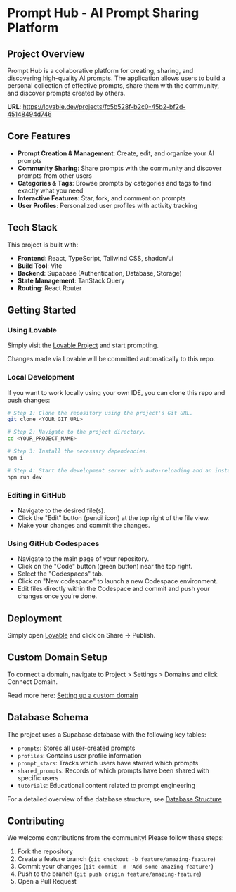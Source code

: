 
# Prompt Hub - AI Prompt Sharing Platform

## Project Overview

Prompt Hub is a collaborative platform for creating, sharing, and discovering high-quality AI prompts. The application allows users to build a personal collection of effective prompts, share them with the community, and discover prompts created by others.

**URL**: https://lovable.dev/projects/fc5b528f-b2c0-45b2-bf2d-45148494d746

## Core Features

- **Prompt Creation & Management**: Create, edit, and organize your AI prompts
- **Community Sharing**: Share prompts with the community and discover prompts from other users
- **Categories & Tags**: Browse prompts by categories and tags to find exactly what you need
- **Interactive Features**: Star, fork, and comment on prompts
- **User Profiles**: Personalized user profiles with activity tracking

## Tech Stack

This project is built with:

- **Frontend**: React, TypeScript, Tailwind CSS, shadcn/ui
- **Build Tool**: Vite
- **Backend**: Supabase (Authentication, Database, Storage)
- **State Management**: TanStack Query
- **Routing**: React Router

## Getting Started

### Using Lovable

Simply visit the [Lovable Project](https://lovable.dev/projects/fc5b528f-b2c0-45b2-bf2d-45148494d746) and start prompting.

Changes made via Lovable will be committed automatically to this repo.

### Local Development

If you want to work locally using your own IDE, you can clone this repo and push changes:

```sh
# Step 1: Clone the repository using the project's Git URL.
git clone <YOUR_GIT_URL>

# Step 2: Navigate to the project directory.
cd <YOUR_PROJECT_NAME>

# Step 3: Install the necessary dependencies.
npm i

# Step 4: Start the development server with auto-reloading and an instant preview.
npm run dev
```

### Editing in GitHub

- Navigate to the desired file(s).
- Click the "Edit" button (pencil icon) at the top right of the file view.
- Make your changes and commit the changes.

### Using GitHub Codespaces

- Navigate to the main page of your repository.
- Click on the "Code" button (green button) near the top right.
- Select the "Codespaces" tab.
- Click on "New codespace" to launch a new Codespace environment.
- Edit files directly within the Codespace and commit and push your changes once you're done.

## Deployment

Simply open [Lovable](https://lovable.dev/projects/fc5b528f-b2c0-45b2-bf2d-45148494d746) and click on Share -> Publish.

## Custom Domain Setup

To connect a domain, navigate to Project > Settings > Domains and click Connect Domain.

Read more here: [Setting up a custom domain](https://docs.lovable.dev/tips-tricks/custom-domain#step-by-step-guide)

## Database Schema

The project uses a Supabase database with the following key tables:

- `prompts`: Stores all user-created prompts
- `profiles`: Contains user profile information
- `prompt_stars`: Tracks which users have starred which prompts
- `shared_prompts`: Records of which prompts have been shared with specific users
- `tutorials`: Educational content related to prompt engineering

For a detailed overview of the database structure, see [Database Structure](./src/docs/database-structure.md)

## Contributing

We welcome contributions from the community! Please follow these steps:

1. Fork the repository
2. Create a feature branch (`git checkout -b feature/amazing-feature`)
3. Commit your changes (`git commit -m 'Add some amazing feature'`)
4. Push to the branch (`git push origin feature/amazing-feature`)
5. Open a Pull Request
